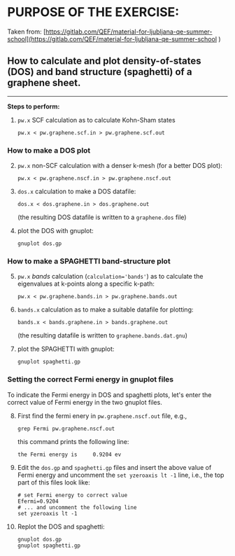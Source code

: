 # PURPOSE OF THE EXERCISE:
Taken from: [https://gitlab.com/QEF/material-for-ljubljana-qe-summer-school](https://gitlab.com/QEF/material-for-ljubljana-qe-summer-school
)
## How to calculate and plot density-of-states (DOS) and band structure (spaghetti) of a graphene sheet.
--------------------------------------------------------------------

**Steps to perform:**

1. `pw.x` SCF calculation as to calculate Kohn-Sham states

       pw.x < pw.graphene.scf.in > pw.graphene.scf.out


### How to make a DOS plot

2. `pw.x` non-SCF calculation with a denser k-mesh (for a better DOS plot):

       pw.x < pw.graphene.nscf.in > pw.graphene.nscf.out


3. `dos.x` calculation to make a DOS datafile:

       dos.x < dos.graphene.in > dos.graphene.out

    (the resulting DOS datafile is written to a `graphene.dos` file)


4. plot the DOS with gnuplot:

       gnuplot dos.gp


### How to make a SPAGHETTI band-structure plot

5. `pw.x` *bands* calculation (`calculation='bands'`) as to calculate
    the eigenvalues at k-points along a specific k-path:

       pw.x < pw.graphene.bands.in > pw.graphene.bands.out


6. `bands.x` calculation as to make a suitable datafile for plotting:

       bands.x < bands.graphene.in > bands.graphene.out

    (the resulting datafile is written to `graphene.bands.dat.gnu`)


7. plot the SPAGHETTI with gnuplot:

       gnuplot spaghetti.gp
       

### Setting the correct Fermi energy in gnuplot files

To indicate the Fermi energy in DOS and spaghetti plots, let's enter the
correct value of Fermi energy in the two gnuplot files. 

8. First find the fermi enery in `pw.graphene.nscf.out` file, e.g.,

       grep Fermi pw.graphene.nscf.out
       
   this command prints the following line:
   
       the Fermi energy is     0.9204 ev

9. Edit the `dos.gp` and `spaghetti.gp` files and insert the above
   value of Fermi energy and uncomment the `set yzeroaxis lt -1` line,
   i.e., the top part of this files look like:
   
       # set Fermi energy to correct value
       Efermi=0.9204
       # ... and uncomment the following line
       set yzeroaxis lt -1
       
10. Replot the DOS and spaghetti:

        gnuplot dos.gp
        gnuplot spaghetti.gp
